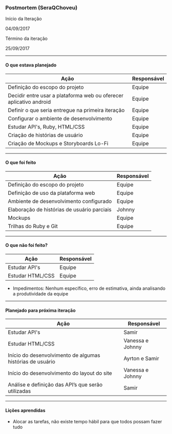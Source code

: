 ### Postmortem (SeraQChoveu)

 

Início da Iteração

04/09/2017
 

Término da iteração

25/09/2017

-------------------------
#### O que estava planejado

| **Ação** | **Responsável** |
| --- | --- |
| Definição do escopo do projeto | Equipe |
| Decidir entre usar a plataforma web ou oferecer aplicativo android | Equipe |
| Definir o que seria entregue na primeira iteração | Equipe |
| Configurar o ambiente de desenvolvimento | Equipe |
| Estudar API's, Ruby, HTML/CSS | Equipe |
| Criação de histórias de usuário | Equipe |
| Criação de Mockups e Storyboards Lo-Fi | Equipe |
-------------------------
#### O que foi feito

| **Ação** | **Responsável** |
| --- | --- |
| Definição do escopo do projeto | Equipe |
| Definição de uso da plataforma web | Equipe |
| Ambiente de desenvolvimento configurado | Equipe |
| Elaboração de histórias de usuário parciais | Johnny |
| Mockups | Equipe |
| Trilhas do Ruby e Git | Equipe |
-------------------------
#### O que não foi feito?

| **Ação** | **Responsável** |
| --- | --- |
| Estudar API's | Equipe |
| Estudar HTML/CSS | Equipe |

- Impedimentos: Nenhum específico, erro de estimativa, ainda analisando a produtividade da equipe
-------------------------
#### Planejado para próxima iteração

| **Ação** | **Responsável** |
| --- | --- |
| Estudar API's | Samir |
| Estudar HTML/CSS | Vanessa e Johnny |
| Início do desenvolvimento de algumas histórias de usuário | Ayrton e Samir |
| Início do desenvolvimento do layout do site | Vanessa e Johnny |
| Análise e definição das API’s que serão utilizadas | Samir |
-------------------------
#### Lições aprendidas

- Alocar as tarefas, não existe tempo hábil para que todos possam fazer tudo 

  
  
  
  
  
  

